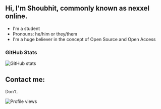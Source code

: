 ## Hi, I'm Shoubhit, commonly known as nexxel online.
- I'm a student
- Pronouns: he/him or they/them
- I'm a huge believer in the concept of Open Source and Open Access

### GitHub Stats

![GitHub stats](https://github-readme-stats.vercel.app/api?username=nexxeln&show_icons=true&theme=github_dark)

## Contact me:
Don't.

![Profile views](https://gpvc.arturio.dev/nexxeln)
